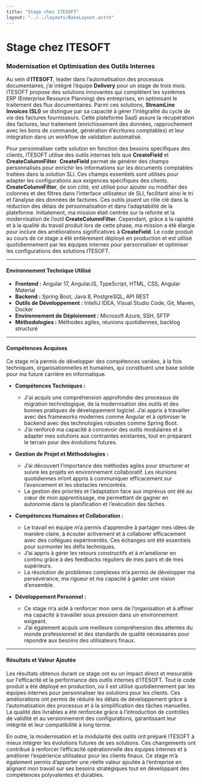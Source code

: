 ```yaml
---
title: "Stage chez ITESOFT"
layout: "../../layouts/BaseLayout.astro"
---
```


# Stage chez ITESOFT
### Modernisation et Optimisation des Outils Internes

Au sein d’**ITESOFT**, leader dans l’automatisation des processus documentaires, j’ai intégré l’équipe **Delivery** pour un stage de trois mois. ITESOFT propose des solutions innovantes qui complètent les systèmes ERP (Enterprise Resource Planning) des entreprises, en optimisant le traitement des flux documentaires. Parmi ces solutions, **StreamLine Invoices (SLI)** se distingue par sa capacité à gérer l’intégralité du cycle de vie des factures fournisseurs. Cette plateforme SaaS assure la récupération des factures, leur traitement (enrichissement des données, rapprochement avec les bons de commande, génération d’écritures comptables) et leur intégration dans un workflow de validation automatisé. 


Pour personnaliser cette solution en fonction des besoins spécifiques des clients, ITESOFT utilise des outils internes tels que **CreateField** et **CreateColumnFilter**. **CreateField** permet de générer des champs personnalisés pour enrichir les informations sur les documents comptables traitées dans la solution SLI. Ces champs essentiels sont utilisés pour adapter les configurations aux exigences spécifiques des clients. **CreateColumnFilter**, de son côté, est utilisé pour ajouter ou modifier des colonnes et des filtres dans l’interface utilisateur de SLI, facilitant ainsi le tri et l’analyse des données de factures. Ces outils jouent un rôle clé dans la réduction des délais de personnalisation et dans l’adaptabilité de la plateforme.
Initialement, ma mission était centrée sur la refonte et la modernisation de l’outil **CreateColumnFilter**. Cependant, grâce à la rapidité et à la qualité du travail produit lors de cette phase, ma mission a été élargie pour inclure des améliorations significatives à **CreateField**. Le code produit au cours de ce stage a été entièrement déployé en production et est utilisé quotidiennement par les équipes internes pour personnaliser et optimiser les configurations des solutions ITESOFT.

---

#### Environnement Technique Utilisé

- **Frontend :** Angular 17, AngularJS, TypeScript, HTML, CSS, Angular Material  
- **Backend :** Spring Boot, Java 8, PostgreSQL, API REST  
- **Outils de Développement :** IntelliJ IDEA, Visual Studio Code, Git, Maven, Docker  
- **Environnement de Déploiement :** Microsoft Azure, SSH, SFTP  
- **Méthodologies :** Méthodes agiles, réunions quotidiennes, backlog structuré  

---

#### Compétences Acquises

Ce stage m’a permis de développer des compétences variées, à la fois techniques, organisationnelles et humaines, qui constituent une base solide pour ma future carrière en informatique.

- **Compétences Techniques :**  
  - J'ai acquis une compréhension approfondie des processus de migration technologique, de la modernisation des outils et des bonnes pratiques de développement logiciel. J’ai appris à travailler avec des frameworks modernes comme Angular et à optimiser le backend avec des technologies robustes comme Spring Boot.
  - J’ai renforcé ma capacité à concevoir des outils modulaires et à adapter mes solutions aux contraintes existantes, tout en préparant le terrain pour des évolutions futures.

- **Gestion de Projet et Méthodologies :**  
  - J’ai découvert l’importance des méthodes agiles pour structurer et suivre les projets en environnement collaboratif. Les réunions quotidiennes m’ont appris à communiquer efficacement sur l’avancement et les obstacles rencontrés.
  - La gestion des priorités et l’adaptation face aux imprévus ont été au cœur de mon apprentissage, me permettant de gagner en autonomie dans la planification et l’exécution des tâches.

- **Compétences Humaines et Collaboration :**  
  - Le travail en équipe m’a permis d’apprendre à partager mes idées de manière claire, à écouter activement et à collaborer efficacement avec des collègues expérimentés. Ces échanges ont été essentiels pour surmonter les défis techniques.
  - J’ai appris à gérer les retours constructifs et à m’améliorer en continu grâce à des feedbacks réguliers de mes pairs et de mes supérieurs.
  - La résolution de problèmes complexes m’a permis de développer ma persévérance, ma rigueur et ma capacité à garder une vision d’ensemble.

- **Développement Personnel :**  
  - Ce stage m’a aidé à renforcer mon sens de l’organisation et à affiner ma capacité à travailler sous pression dans un environnement exigeant.
  - J’ai également acquis une meilleure compréhension des attentes du monde professionnel et des standards de qualité nécessaires pour répondre aux besoins des utilisateurs finaux.

---

#### Résultats et Valeur Ajoutée

Les résultats obtenus durant ce stage ont eu un impact direct et mesurable sur l'efficacité et la performance des outils internes d’ITESOFT. Tout le code produit a été déployé en production, où il est utilisé quotidiennement par les équipes internes pour personnaliser les solutions pour les clients. Ces améliorations ont permis de réduire les délais de développement grâce à l’automatisation des processus et à la simplification des tâches manuelles. La qualité des livrables a été renforcée grâce à l’introduction de contrôles de validité et au versionnement des configurations, garantissant leur intégrité et leur compatibilité à long terme. 

En outre, la modernisation et la modularité des outils ont préparé ITESOFT à mieux intégrer les évolutions futures de ses solutions. Ces changements ont contribué à renforcer l’efficacité opérationnelle des équipes internes et à améliorer l’expérience utilisateur pour les clients finaux. Ce stage m’a également permis d’apporter une réelle valeur ajoutée à l’entreprise en alignant mon travail sur ses besoins stratégiques tout en développant des compétences polyvalentes et durables.